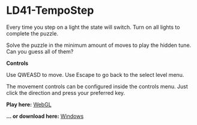# LD41-TempoStep

Every time you step on a light the state will switch.
Turn on all lights to complete the puzzle.

Solve the puzzle in the minimum amount of moves to play the hidden tune.
Can you guess all of them?

**Controls**

Use QWEASD to move. Use Escape to go back to the select level menu.

The movement controls can be configured inside the controls menu. Just click the direction and press your preferred key.


**Play here:**
 [WebGL](https://advdtools.github.io/LD41-TempoStep/BuildGL/)


**... or download here:**
 [Windows](https://github.com/AdVdTools/LD41-TempoStep/releases/download/v1.0/LD41-TempoStep.zip) 
